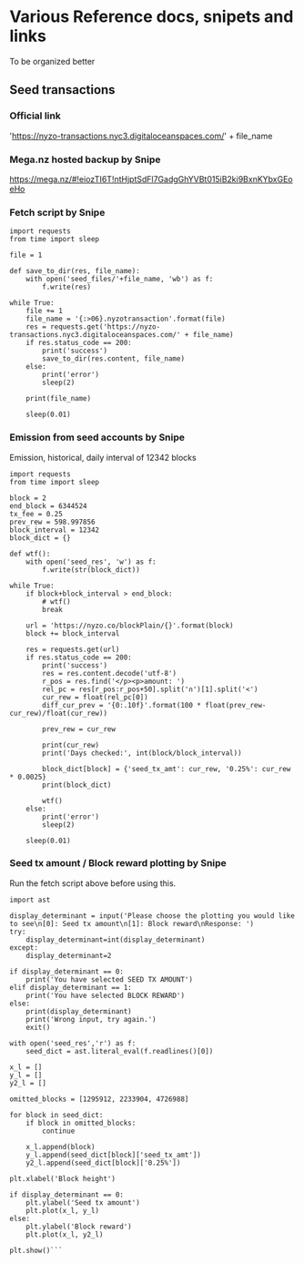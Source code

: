 # Various Reference docs, snipets and links

To be organized better

## Seed transactions

### Official link

'https://nyzo-transactions.nyc3.digitaloceanspaces.com/' + file_name

### Mega.nz hosted backup by Snipe

https://mega.nz/#!eiozTI6T!ntHjptSdFl7GadgGhYVBt015iB2ki9BxnKYbxGEoeHo

### Fetch script by Snipe

```
import requests
from time import sleep

file = 1

def save_to_dir(res, file_name):
    with open('seed_files/'+file_name, 'wb') as f:
        f.write(res)

while True:
    file += 1
    file_name = '{:>06}.nyzotransaction'.format(file)
    res = requests.get('https://nyzo-transactions.nyc3.digitaloceanspaces.com/' + file_name)
    if res.status_code == 200:
        print('success')
        save_to_dir(res.content, file_name)
    else:
        print('error')
        sleep(2)

    print(file_name)

    sleep(0.01)
```


### Emission from seed accounts by Snipe

Emission, historical, daily interval of 12342 blocks

```
import requests
from time import sleep

block = 2
end_block = 6344524
tx_fee = 0.25
prev_rew = 598.997856
block_interval = 12342
block_dict = {}

def wtf():
    with open('seed_res', 'w') as f:
        f.write(str(block_dict))

while True:
    if block+block_interval > end_block:
        # wtf()
        break

    url = 'https://nyzo.co/blockPlain/{}'.format(block)
    block += block_interval

    res = requests.get(url)
    if res.status_code == 200:
        print('success')
        res = res.content.decode('utf-8')
        r_pos = res.find('</p><p>amount: ')
        rel_pc = res[r_pos:r_pos+50].split('∩')[1].split('<')
        cur_rew = float(rel_pc[0])
        diff_cur_prev = '{0:.10f}'.format(100 * float(prev_rew-cur_rew)/float(cur_rew))

        prev_rew = cur_rew

        print(cur_rew)
        print('Days checked:', int(block/block_interval))

        block_dict[block] = {'seed_tx_amt': cur_rew, '0.25%': cur_rew * 0.0025}
        print(block_dict)

        wtf()
    else:
        print('error')
        sleep(2)

    sleep(0.01)
```

### Seed tx amount / Block reward plotting by Snipe

Run the fetch script above before using this.


```import matplotlib.pyplot as plt
import ast

display_determinant = input('Please choose the plotting you would like to see\n[0]: Seed tx amount\n[1]: Block reward\nResponse: ')
try:
    display_determinant=int(display_determinant)
except:
    display_determinant=2

if display_determinant == 0:
    print('You have selected SEED TX AMOUNT')
elif display_determinant == 1:
    print('You have selected BLOCK REWARD')
else:
    print(display_determinant)
    print('Wrong input, try again.')
    exit()

with open('seed_res','r') as f:
    seed_dict = ast.literal_eval(f.readlines()[0])

x_l = []
y_l = []
y2_l = []

omitted_blocks = [1295912, 2233904, 4726988]

for block in seed_dict:
    if block in omitted_blocks:
        continue

    x_l.append(block)
    y_l.append(seed_dict[block]['seed_tx_amt'])
    y2_l.append(seed_dict[block]['0.25%'])

plt.xlabel('Block height')

if display_determinant == 0:
    plt.ylabel('Seed tx amount')
    plt.plot(x_l, y_l)
else:
    plt.ylabel('Block reward')
    plt.plot(x_l, y2_l)

plt.show()```
